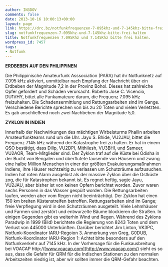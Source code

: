 ```yaml
---
author: IN3DOV
comments: false
date: 2013-10-16 10:00:13+00:00
layout: page
link: https://drc.bz/notfunkfrequenzen-7-095khz-und-7-145khz-bitte-frei-halten/
slug: notfunkfrequenzen-7-095khz-und-7-145khz-bitte-frei-halten
title: Notfunkfrequenzen 7.095Khz und 7.145Khz bitte frei halten.
wordpress_id: 7457
tags:
- Notfunk
---
```


**ERDBEBEN AUF DEN PHILIPPINEN**

Die Philippinische Amateurfunk Asssociation (PARA) hat ihr Notfunknetz auf 7.095 kHz aktiviert, unmittelbar nach Empfang der Nachricht über ein Erdbeben der Magnitude 7,2 in der Provinz Bohol. Dieses hat zahlreiche Opfer gefordert und Schäden verursacht. Roberto Jose C. Vicencio, DU1VHY, bittet alle Funkamateure darum, die Frequenz 7.095 kHz freizuhalten. Die Schadensermittlung und Rettungsarbeiten sind im Gange. Verschiedene Berichte sprechen von bis zu 20 Toten und vielen Verletzten. Es gab anschließend noch zwei Nachbeben der Magnitude 5,0.



**ZYKLON IN INDIEN**

Innerhalb der Nachwirkungen des mächtigen Wirbelsturms Phailin arbeiten Amateurfunkteams rund um die Uhr. Jayu S. Bhide, VU2JAU, bittet die Frequenz 7145 kHz während der Katastrophe frei zu halten. Er hat in einem QSO bestätigt, dass Dilip, VU2DPI, Mithilesh, VU3BHI, und Sameer, VU2AOR, Team-Mitglieder sind. Der Zyklon traf auf die Küste bei Odisha in der Bucht von Bengalen und überflutete tausende von Häusern und zwang eine halbe Million Menschen in einer der größten Evakuierungsmaßnahmen Indiens, ihre Häuser rechtzeitig zu verlassen um Schutzräume aufzusuchen. Indien hat roten Alarm ausgelöst als der massive Zyklon über die Ostküste zog, die für Katastrophen bekannt ist. Es regnet heftig, sagte Jayu, VU2JAU, aber bisher ist von keinen Opfern berichtet worden. Zuvor waren sechs Personen in das Wasser gespült worden. Die Rettungsarbeiten laufen, werden aber vom Regen nicht beeinträchtigt. Der Zyklon hat einen 150 km breiten Küstenstreifen betroffen. Rettungsarbeiten sind im Gange; freie Verpflegung wird in den Schutzräumen ausgeteilt. Viele Lehmhäuser und Farmen sind zerstört und entwurzelte Bäume blockieren die Straßen. In einigen Gegenden gibt es weiterhin Wind und Regen. Während des Zyklons Paradwip in 1999 (Bild) berichtete die Regierung von 8243 Toten und dem Verlust von 445000 Unterkünften. Darüber berichtet Jim Linton, VK3PC, Notfunk-Koordinator IARU-Regoion 3. Anmerkung von Greg, G0DUB, Notfunk-Koordinator IARU-Region 1: Achtet bitte besonders auf den Notfunkverkehr auf 7145 kHz. In der Vorhersage für die Funkausbreitung bei VOACAP http://[www.voacap.com](http://www.voacap.com/) sieht es so aus, dass die Gefahr für QRM für die Indischen Stationen zu den normalen Arbeitszeiten niedrig ist, aber wir sollten immer die QRM-Gefahr beachten.

